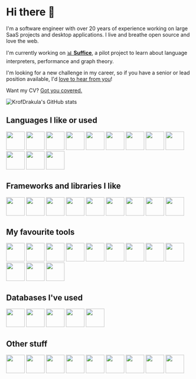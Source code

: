 # Hi there 👋

I'm a software engineer with over 20 years of experience working on large SaaS projects and desktop applications. I live and breathe open source and love the web.

I'm currently working on [📊 **Suffice**](https://github.com/KrofDrakula/suffice), a pilot project to learn about language interpreters, performance and graph theory.

I'm looking for a new challenge in my career, so if you have a senior or lead position available, I'd [love to hear from you](mailto:krofdrakula+readme@gmail.com)!

Want my CV? [Got you covered.](https://krofdrakula.github.io/assets/klemen-slavic.pdf)

![KrofDrakula's GitHub stats](https://github-readme-stats.vercel.app/api?username=krofdrakula&count_private=true&theme=transparent&show_icons=true)

## Languages I like or used

<div>
  <img src="https://cdn.jsdelivr.net/gh/devicons/devicon/icons/typescript/typescript-original.svg" height="50"/>
  <img src="https://cdn.jsdelivr.net/gh/devicons/devicon/icons/javascript/javascript-original.svg" height="50"/>
  <img src="https://cdn.jsdelivr.net/gh/devicons/devicon/icons/html5/html5-original.svg" height="50"/>
  <img src="https://cdn.jsdelivr.net/gh/devicons/devicon/icons/css3/css3-original.svg" height="50"/>
  <img src="https://cdn.jsdelivr.net/gh/devicons/devicon/icons/rust/rust-plain.svg" height="50"/>
  <img src="https://cdn.jsdelivr.net/gh/devicons/devicon/icons/csharp/csharp-original.svg" height="50"/>
  <img src="https://cdn.jsdelivr.net/gh/devicons/devicon/icons/coffeescript/coffeescript-original.svg" height="50"/>
  <img src="https://cdn.jsdelivr.net/gh/devicons/devicon/icons/ruby/ruby-original.svg" height="50"/>
  <img src="https://cdn.jsdelivr.net/gh/devicons/devicon/icons/lua/lua-original-wordmark.svg" height="50"/>
  <img src="https://cdn.jsdelivr.net/gh/devicons/devicon/icons/python/python-original.svg" height="50"/>
  <img src="https://cdn.jsdelivr.net/gh/devicons/devicon/icons/php/php-original.svg" height="50"/>
  <img src="https://cdn.jsdelivr.net/gh/devicons/devicon/icons/c/c-original.svg" height="50"/>
</div>

## Frameworks and libraries I like

<div>
  <img src="https://www.solidjs.com/assets/logo-123b04bc.svg" height="50"/>
  <img src="https://preactjs.com/assets/branding/symbol.svg" height="50"/>
  <img src="https://cdn.jsdelivr.net/gh/devicons/devicon/icons/react/react-original.svg" height="50"/>
  <img src="https://cdn.jsdelivr.net/gh/devicons/devicon/icons/express/express-original.svg" height="50"/>
  <img src="https://cdn.jsdelivr.net/gh/devicons/devicon/icons/svelte/svelte-original.svg" height="50" />
  <img src="https://cdn.jsdelivr.net/gh/devicons/devicon/icons/d3js/d3js-original.svg" height="50"/>
  <img src="https://cdn.jsdelivr.net/gh/devicons/devicon/icons/electron/electron-original.svg" height="50"/>
  <img src="https://cdn.jsdelivr.net/gh/devicons/devicon/icons/markdown/markdown-original.svg" height="50"/>
  <img src="https://cdn.jsdelivr.net/gh/devicons/devicon/icons/babel/babel-original.svg" height="50"/>
</div>

## My favourite tools

<div>
  <img src="https://cdn.jsdelivr.net/gh/devicons/devicon/icons/vscode/vscode-original.svg" height="50"/>
  <img src="https://cdn.jsdelivr.net/gh/devicons/devicon/icons/storybook/storybook-original.svg" height="50"/>
  <img src="https://cdn.jsdelivr.net/gh/devicons/devicon/icons/codepen/codepen-original-wordmark.svg" height="50"/>
  <img src="https://cdn.jsdelivr.net/gh/devicons/devicon/icons/denojs/denojs-original.svg" height="50"/>
  <img src="https://cdn.jsdelivr.net/gh/devicons/devicon/icons/nodejs/nodejs-plain-wordmark.svg" height="50"/>
  <img src="https://cdn.jsdelivr.net/gh/devicons/devicon/icons/git/git-original.svg" height="50"/>
  <img src="https://vitejs.dev/logo.svg" height="50"/>
  <img src="https://cdn.jsdelivr.net/gh/devicons/devicon/icons/webpack/webpack-original.svg" height="50"/>
  <img src="https://cdn.jsdelivr.net/gh/devicons/devicon/icons/yarn/yarn-original-wordmark.svg" height="50"/>
  <img src="https://cdn.jsdelivr.net/gh/devicons/devicon/icons/eslint/eslint-original-wordmark.svg" height="50"/>
  <img src="https://cdn.jsdelivr.net/gh/devicons/devicon/icons/raspberrypi/raspberrypi-original.svg" height="50"/>
  <img src="https://cdn.jsdelivr.net/gh/devicons/devicon/icons/blender/blender-original.svg" height="50"/>
</div>

## Databases I've used

<div>
  <img src="https://cdn.jsdelivr.net/gh/devicons/devicon/icons/mongodb/mongodb-original-wordmark.svg" height="50"/>
  <img src="https://cdn.jsdelivr.net/gh/devicons/devicon/icons/mysql/mysql-original-wordmark.svg" height="50"/>
  <img src="https://cdn.jsdelivr.net/gh/devicons/devicon/icons/microsoftsqlserver/microsoftsqlserver-plain-wordmark.svg" height="50"/>
  <img src="https://cdn.jsdelivr.net/gh/devicons/devicon/icons/redis/redis-original-wordmark.svg" height="50"/>
  <img src="https://cdn.jsdelivr.net/gh/devicons/devicon/icons/sqlite/sqlite-original-wordmark.svg" height="50"/>
</div>

## Other stuff

<div>
  <img src="https://cdn.jsdelivr.net/gh/devicons/devicon/icons/debian/debian-original-wordmark.svg" height="50"/>
  <img src="https://cdn.jsdelivr.net/gh/devicons/devicon/icons/vagrant/vagrant-original.svg" height="50"/>
  <img src="https://cdn.jsdelivr.net/gh/devicons/devicon/icons/docker/docker-original.svg" height="50"/>
  <img src="https://cdn.jsdelivr.net/gh/devicons/devicon/icons/podman/podman-original.svg" height="50"/>
  <img src="https://cdn.jsdelivr.net/gh/devicons/devicon/icons/googlecloud/googlecloud-original.svg" height="50"/>
  <img src="https://cdn.jsdelivr.net/gh/devicons/devicon/icons/digitalocean/digitalocean-original-wordmark.svg" height="50"/>
  <img src="https://cdn.jsdelivr.net/gh/devicons/devicon/icons/figma/figma-original.svg" height="50"/>
  <img src="https://cdn.jsdelivr.net/gh/devicons/devicon/icons/latex/latex-original.svg" height="50"/>
  <img src="https://cdn.jsdelivr.net/gh/devicons/devicon/icons/wordpress/wordpress-original.svg" height="50"/>
</div>
